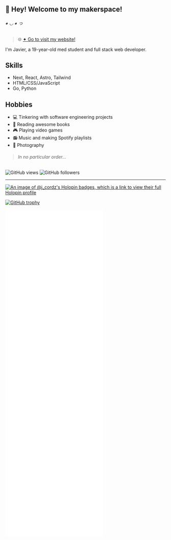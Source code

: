 ## 👋 Hey! Welcome to my makerspace!
###### ◕ ◡ ◕ っ

> 🌐 [✦ Go to visit my website!](https://jzaleta.vercel.app/) 

I'm Javier, a 19-year-old med student and full stack web developer.

## Skills
- Next, React, Astro, Tailwind 
- HTML/CSS/JavaScript
- Go, Python

## Hobbies

- 💻 Tinkering with software engineering projects
- 📕 Reading awesome books
- 🎮 Playing video games
- 📻 Music and making Spotify playlists 
- 📸 Photography 
> ###### In no particular order...
  
![GitHub views](https://komarev.com/ghpvc/?username=jzaleta)
![GitHub followers](https://img.shields.io/github/followers/jzaleta?style=social)

---

[![An image of @j_cordz's Holopin badges, which is a link to view their full Holopin profile](https://holopin.me/j_cordz)](https://holopin.io/@j_cordz)

[![GitHub trophy](https://github-profile-trophy.vercel.app/?username=jzaleta&column=8&theme=gruvbox&no-frame=true&margin-w=10&column=7)](https://github.com/ryo-ma/github-profile-trophy)

![GitHub metrics](https://raw.githubusercontent.com/jzaleta/jzaleta-metrics/main/github-metrics.svg)

<!--
**jzaleta/jzaleta** is a ✨ _special_ ✨ repository because its `README.md` (this file) appears on your GitHub profile.
-->
